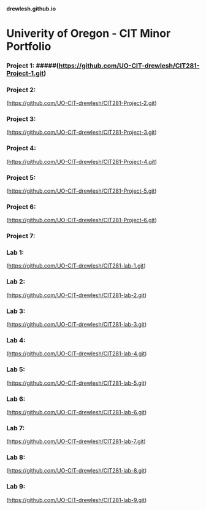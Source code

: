 #### drewlesh.github.io
# Univerity of Oregon - CIT Minor Portfolio

### Project 1: #####(https://github.com/UO-CIT-drewlesh/CIT281-Project-1.git)

  ### Project 2:
(https://github.com/UO-CIT-drewlesh/CIT281-Project-2.git)

  ### Project 3:
(https://github.com/UO-CIT-drewlesh/CIT281-Project-3.git)

  ### Project 4:
(https://github.com/UO-CIT-drewlesh/CIT281-Project-4.git)

### Project 5:
(https://github.com/UO-CIT-drewlesh/CIT281-Project-5.git)

### Project 6: 
(https://github.com/UO-CIT-drewlesh/CIT281-Project-6.git)

### Project 7: 


  ### Lab 1:
(https://github.com/UO-CIT-drewlesh/CIT281-lab-1.git)

  ### Lab 2:
(https://github.com/UO-CIT-drewlesh/CIT281-lab-2.git)

  ### Lab 3:
(https://github.com/UO-CIT-drewlesh/CIT281-lab-3.git)

  ### Lab 4:
(https://github.com/UO-CIT-drewlesh/CIT281-lab-4.git)

  ### Lab 5:
(https://github.com/UO-CIT-drewlesh/CIT281-lab-5.git)

  ### Lab 6:
(https://github.com/UO-CIT-drewlesh/CIT281-lab-6.git)

  ### Lab 7:
(https://github.com/UO-CIT-drewlesh/CIT281-lab-7.git)

  ### Lab 8:
(https://github.com/UO-CIT-drewlesh/CIT281-lab-8.git)

  ### Lab 9:
(https://github.com/UO-CIT-drewlesh/CIT281-lab-9.git)

